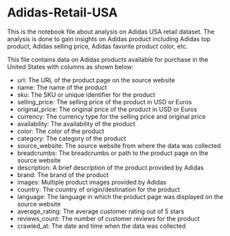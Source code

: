 # Adidas-Retail-USA

This is the notebook file about analysis on Adidas USA retail dataset. The analysis is done to gain insights on Adidas product including Adidas top product, Adidas selling price, Adidas favorite product color, etc.

This file contains data on Adidas products available for purchase in the United States with columns as shown below:
- url: The URL of the product page on the source website
- name: The name of the product
- sku: The SKU or unique identifier for the product
- selling_price: The selling price of the product in USD or Euros
- original_price: The original price of the product in USD or Euros
- currency: The currency type for the selling price and original price
- availability: The availability of the product
- color: The color of the product
- category: The category of the product
- source_website: The source website from where the data was collected
- breadcrumbs: The breadcrumbs or path to the product page on the source website
- description: A brief description of the product provided by Adidas
- brand: The brand of the product
- images: Multiple product images provided by Adidas
- country: The country of origin/destination for the product
- language: The language in which the product page was displayed on the source website
- average_rating: The average customer rating out of 5 stars
- reviews_count: The number of customer reviews for the product
- crawled_at: The date and time when the data was collected

